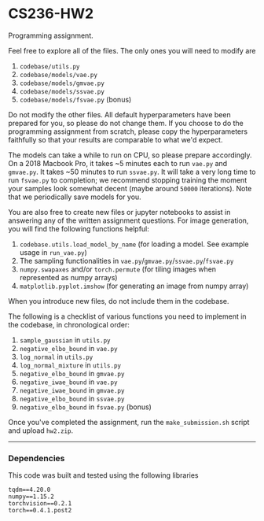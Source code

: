 # CS236-HW2

Programming assignment.

Feel free to explore all of the files. The only ones you will need to modify are

1. `codebase/utils.py`
1. `codebase/models/vae.py`
1. `codebase/models/gmvae.py`
1. `codebase/models/ssvae.py`
1. `codebase/models/fsvae.py` (bonus)

Do not modify the other files. All default hyperparameters have been prepared
for you, so please do not change them. If you choose to do the programming
assignment from scratch, please copy the hyperparameters faithfully so that your
results are comparable to what we'd expect.

The models can take a while to run on CPU, so please prepare accordingly. On a
2018 Macbook Pro, it takes ~5 minutes each to run `vae.py` and `gmvae.py`. It
takes ~50 minutes to run `ssvae.py`. It will take a very long time to run
`fsvae.py` to completion; we recommend stopping training the moment your samples
look somewhat decent (maybe around `50000` iterations). Note that we periodically
save models for you.

You are also free to create new files or jupyter notebooks to assist in
answering any of the written assignment questions. For image generation, you
will find the following functions helpful:

1. `codebase.utils.load_model_by_name` (for loading a model. See example usage in `run_vae.py`)
1. The sampling functionalities in `vae.py`/`gmvae.py`/`ssvae.py`/`fsvae.py`
1. `numpy.swapaxes` and/or `torch.permute` (for tiling images when represented as numpy arrays)
1. `matplotlib.pyplot.imshow` (for generating an image from numpy array)

When you introduce new files, do not include them in the codebase.

The following is a checklist of various functions you need to implement in the
codebase, in chronological order:

1. `sample_gaussian` in `utils.py`
1. `negative_elbo_bound` in `vae.py`
1. `log_normal` in `utils.py`
1. `log_normal_mixture` in `utils.py`
1. `negative_elbo_bound` in `gmvae.py`
1. `negative_iwae_bound` in `vae.py`
1. `negative_iwae_bound` in `gmvae.py`
1. `negative_elbo_bound` in `ssvae.py`
1. `negative_elbo_bound` in `fsvae.py` (bonus)

Once you've completed the assignment, run the `make_submission.sh` script and upload `hw2.zip`.

---

### Dependencies

This code was built and tested using the following libraries

```
tqdm==4.20.0
numpy==1.15.2
torchvision==0.2.1
torch==0.4.1.post2
```
